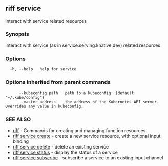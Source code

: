 ## riff service

interact with service related resources

### Synopsis

interact with service (as in service.serving.knative.dev) related resources

### Options

```
  -h, --help   help for service
```

### Options inherited from parent commands

```
      --kubeconfig path   path to a kubeconfig. (default "~/.kube/config")
      --master address    the address of the Kubernetes API server. Overrides any value in kubeconfig.
```

### SEE ALSO

* [riff](riff.md)	 - Commands for creating and managing function resources
* [riff service create](riff_service_create.md)	 - create a new service resource, with optional input binding
* [riff service delete](riff_service_delete.md)	 - delete an existing service
* [riff service status](riff_service_status.md)	 - display the status of a service
* [riff service subscribe](riff_service_subscribe.md)	 - subscribe a service to an existing input channel

